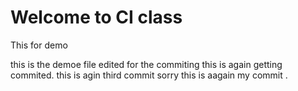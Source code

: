 # Welcome to CI class

This for demo

this is the demoe file edited for the commiting
this is again getting commited.
this is agin third commit
 sorry this is aagain my commit
 .
